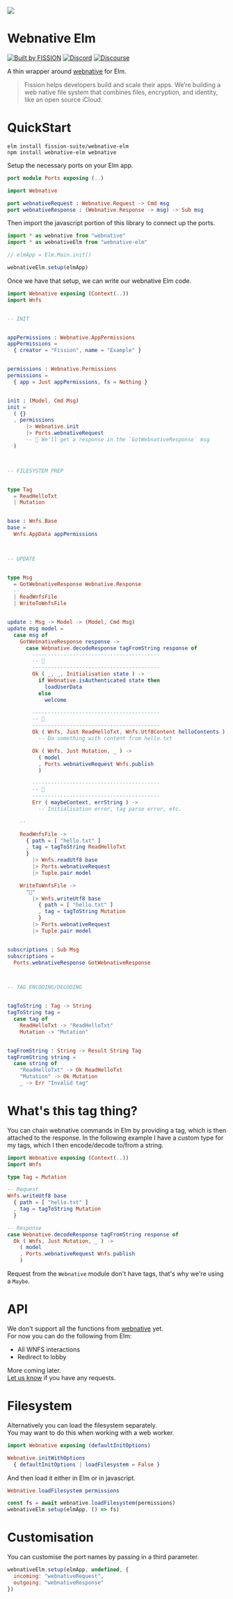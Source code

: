 ![](https://raw.githubusercontent.com/fission-suite/kit/6a20e9af963dd000903b1c6e64f9fbb2102ba472/images/badge-solid-colored.svg)

# Webnative Elm

[![Built by FISSION](https://img.shields.io/badge/⌘-Built_by_FISSION-purple.svg)](https://fission.codes)
[![Discord](https://img.shields.io/discord/478735028319158273.svg)](https://discord.gg/zAQBDEq)
[![Discourse](https://img.shields.io/discourse/https/talk.fission.codes/topics)](https://talk.fission.codes)

A thin wrapper around [webnative](https://github.com/fission-suite/webnative#readme) for Elm.

> Fission helps developers build and scale their apps. We’re building a web native file system that combines files, encryption, and identity, like an open source iCloud.



# QuickStart

```
elm install fission-suite/webnative-elm
npm install webnative-elm webnative
```

Setup the necessary ports on your Elm app.

```elm
port module Ports exposing (..)

import Webnative

port webnativeRequest : Webnative.Request -> Cmd msg
port webnativeResponse : (Webnative.Response -> msg) -> Sub msg

```

Then import the javascript portion of this library to connect up the ports.

```js
import * as webnative from "webnative"
import * as webnativeElm from "webnative-elm"

// elmApp = Elm.Main.init()

webnativeElm.setup(elmApp)
```

Once we have that setup, we can write our webnative Elm code.

```elm
import Webnative exposing (Context(..))
import Wnfs


-- INIT


appPermissions : Webnative.AppPermissions
appPermissions =
  { creator = "Fission", name = "Example" }


permissions : Webnative.Permissions
permissions =
  { app = Just appPermissions, fs = Nothing }


init : (Model, Cmd Msg)
init =
  ( {}
  , permissions
      |> Webnative.init
      |> Ports.webnativeRequest
      -- 🚀 We'll get a response in the `GotWebnativeResponse` msg
  )



-- FILESYSTEM PREP


type Tag
  = ReadHelloTxt
  | Mutation


base : Wnfs.Base
base =
  Wnfs.AppData appPermissions



-- UPDATE


type Msg
  = GotWebnativeResponse Webnative.Response
  --
  | ReadWnfsFile
  | WriteToWnfsFile


update : Msg -> Model -> (Model, Cmd Msg)
update msg model =
  case msg of
    GotWebnativeResponse response ->
      case Webnative.decodeResponse tagFromString response of
        -----------------------------------------
        -- 🚀
        -----------------------------------------
        Ok ( _, _, Initialisation state ) ->
          if Webnative.isAuthenticated state then
            loadUserData
          else
            welcome

        -----------------------------------------
        -- 💾
        -----------------------------------------
        Ok ( Wnfs, Just ReadHelloTxt, Wnfs.Utf8Content helloContents ) ->
          -- Do something with content from hello.txt

        Ok ( Wnfs, Just Mutation, _ ) ->
          ( model
          , Ports.webnativeRequest Wnfs.publish
          )

        -----------------------------------------
        -- 🥵
        -----------------------------------------
        Err ( maybeContext, errString ) ->
          -- Initialisation error, tag parse error, etc.

    --

    ReadWnfsFile ->
      { path = [ "hello.txt" ]
      , tag = tagToString ReadHelloTxt
      }
        |> Wnfs.readUtf8 base
        |> Ports.webnativeRequest
        |> Tuple.pair model

    WriteToWnfsFile ->
      "👋"
        |> Wnfs.writeUtf8 base
          { path = [ "hello.txt" ]
          , tag = tagToString Mutation
          }
        |> Ports.webnativeRequest
        |> Tuple.pair model


subscriptions : Sub Msg
subscriptions =
  Ports.webnativeResponse GotWebnativeResponse



-- TAG ENCODING/DECODING


tagToString : Tag -> String
tagToString tag =
  case tag of
    ReadHelloTxt -> "ReadHelloTxt"
    Mutation -> "Mutation"


tagFromString : String -> Result String Tag
tagFromString string =
  case string of
    "ReadHelloTxt" -> Ok ReadHelloTxt
    "Mutation" -> Ok Mutation
    _ -> Err "Invalid tag"
```



# What's this tag thing?

You can chain webnative commands in Elm by providing a tag, which is then attached to the response. In the following example I have a custom type for my tags, which I then encode/decode to/from a string.

```elm
import Webnative exposing (Context(..))
import Wnfs

type Tag = Mutation

-- Request
Wnfs.writeUtf8 base
  { path = [ "hello.txt" ]
  , tag = tagToString Mutation
  }

-- Response
case Webnative.decodeResponse tagFromString response of
  Ok ( Wnfs, Just Mutation, _ ) ->
    ( model
    , Ports.webnativeRequest Wnfs.publish
    )
```

Request from the `Webnative` module don't have tags, that's why we're using a `Maybe`.



# API

We don't support all the functions from [webnative](https://github.com/fission-suite/webnative#readme) yet.  
For now you can do the following from Elm:

- All WNFS interactions
- Redirect to lobby

More coming later.  
[Let us know](https://talk.fission.codes) if you have any requests.



# Filesystem

Alternatively you can load the filesystem separately.  
You may want to do this when working with a web worker.

```elm
import Webnative exposing (defaultInitOptions)

Webnative.initWithOptions
  { defaultInitOptions | loadFilesystem = False }
```

And then load it either in Elm or in javascript.

```elm
Webnative.loadFilesystem permissions
```

```js
const fs = await webnative.loadFilesystem(permissions)
webnativeElm.setup(elmApp, () => fs)
```



# Customisation

You can customise the port names by passing in a third parameter.

```js
webnativeElm.setup(elmApp, undefined, {
  incoming: "webnativeRequest",
  outgoing: "webnativeResponse"
})
```
